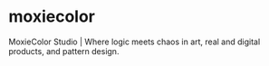 # moxiecolor
MoxieColor Studio | Where logic meets chaos in art, real and digital products, and pattern design.
